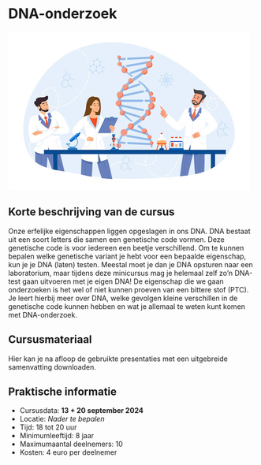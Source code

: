 # DNA-onderzoek

![DNA](dna.png)

## Korte beschrijving van de cursus
Onze erfelijke eigenschappen liggen opgeslagen in ons DNA. DNA bestaat uit een soort letters die samen een genetische code vormen. Deze genetische code is voor iedereen een beetje verschillend. Om te kunnen bepalen welke genetische variant je hebt voor een bepaalde eigenschap, kun je je DNA (laten) testen. Meestal moet je dan je DNA opsturen naar een laboratorium, maar tijdens deze minicursus mag je helemaal zelf zo’n DNA-test gaan uitvoeren met je eigen DNA! De eigenschap die we gaan onderzoeken is het wel of niet kunnen proeven van een bittere stof (PTC). Je leert hierbij meer over DNA, welke gevolgen kleine verschillen in de genetische code kunnen hebben en wat je allemaal te weten kunt komen met DNA-onderzoek.

## Cursusmateriaal
Hier kan je na afloop de gebruikte presentaties met een uitgebreide samenvatting downloaden.

## Praktische informatie
- Cursusdata: **13 + 20 september 2024**
- Locatie: *Nader te bepalen*
- Tijd: 18 tot 20 uur
- Minimumleeftijd: 8 jaar
- Maximumaantal deelnemers: 10
- Kosten: 4 euro per deelnemer
